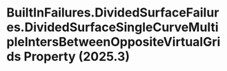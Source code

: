 # BuiltInFailures.DividedSurfaceFailures.DividedSurfaceSingleCurveMultipleIntersBetweenOppositeVirtualGrids Property (2025.3)

﻿